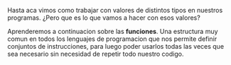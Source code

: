 Hasta aca vimos como trabajar con valores de distintos tipos en nuestros programas. ¿Pero que es lo que vamos a hacer con esos valores?

Aprenderemos a continuacion sobre las **funciones**. Una estructura muy comun en todos los lenguajes de programacion que nos permite definir conjuntos de instrucciones, para luego poder usarlos todas las veces que sea necesario sin necesidad de repetir todo nuestro codigo.